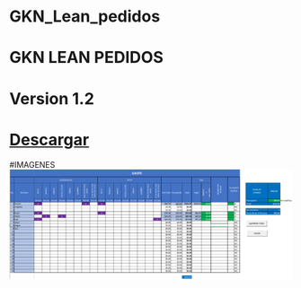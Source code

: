 # GKN_Lean_pedidos



# GKN LEAN PEDIDOS 
# Version 1.2
# [Descargar](https://github.com/Daniel-dzp/GKN_Lean_pedidos/raw/9cffbf5cc18944febc351e7cf3c71f0a6a399ed1/Pedidos%20V1.2.xlsm)

#IMAGENES
![Screenshot](IMG/CAPTURA-01.png)
